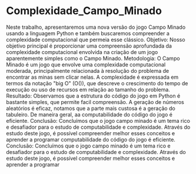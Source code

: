 # Complexidade_Campo_Minado
Neste trabalho, apresentaremos uma nova versão do jogo Campo Minado usando a linguagem Python e também buscaremos compreender a complexidade computacional que permeia esse clássico.
Objetivo: Nosso objetivo principal é proporcionar uma compreensão aprofundada da complexidade computacional envolvida na criação de um jogo aparentemente simples como o Campo Minado.
Metodologia: O Campo Minado é um jogo que envolve uma complexidade computacional moderada, principalmente relacionada à resolução do problema de encontrar as minas sem clicar nelas. A complexidade é expressada em termos da notação "big O" (O()), que descreve o crescimento do tempo de execução ou uso de recursos em relação ao tamanho do problema.
Resultado: Observamos que a estrutura do código do jogo em Python é bastante simples, que permite facil compreensão. A geração de números aleatórios é eficaz, notamos que a parte mais custosa é a geração do tabuleiro. De maneira geral, aa computabilidade do código do jogo é eficiente.
Conclusão: Concluímos que o jogo campo minado é um tema rico e desafiador para o estudo de computabilidade e complexidade. Através do estudo deste jogo, é possível compreender melhor esses conceitos e aprender a programar computabilidade do código do jogo é eficiente.
Conclusão: Concluímos que o jogo campo minado é um tema rico e desafiador para o estudo de computabilidade e complexidade. Através do estudo deste jogo, é possível compreender melhor esses conceitos e aprender a programar

